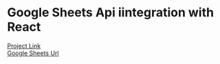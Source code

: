 # Google Sheets Api iintegration with React



<a href="https://googlesheetsreact.z22.web.core.windows.net/">Project Link</a>
<br>
<a href="https://docs.google.com/spreadsheets/d/1iOvCp5ugcsO4dZ5E00wS7Fk2COrlZJyr1sERKxTeFw4/edit?usp=sharing">Google Sheets Url</a>
